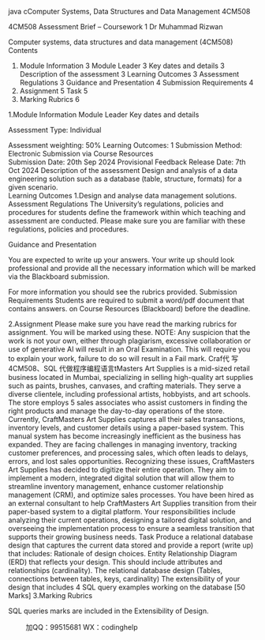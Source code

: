 java cComputer Systems, Data Structures and Data Management
4CM508

4CM508 Assessment Brief – Coursework 1
Dr Muhammad Rizwan

Computer systems, data structures and data management (4CM508)
Contents
1.	Module Information	3
Module Leader	3
Key dates and details	3
Description of the assessment	3
Learning Outcomes	3
Assessment Regulations	3
Guidance and Presentation	4
Submission Requirements	4
2.	Assignment	5
Task	5
3.	Marking Rubrics	6

1.Module Information
Module Leader
Key dates and details

Assessment Type:	Individual

Assessment weighting: 	50%
Learning Outcomes:	1
Submission Method:	Electronic Submission via Course Resources  
Submission Date:	20th Sep 2024
Provisional Feedback Release Date:	7th Oct 2024
Description of the assessment
Design and analysis of a data engineering solution such as a database (table, structure, formats) for a given scenario.      
Learning Outcomes
1.Design and analyse data management solutions.
Assessment Regulations
The University’s regulations, policies and procedures for students define the framework within which teaching and assessment are conducted. Please make sure you are familiar with these regulations, policies and procedures.

Guidance and Presentation 

You are expected to write up your answers. Your write up should look professional and provide all the necessary information which will be marked via the Blackboard submission.

For more information you should see the rubrics provided.
Submission Requirements
Students are required to submit a word/pdf document that contains answers.
on Course Resources (Blackboard) before the deadline.

2.Assignment 
Please make sure you have read the marking rubrics for assignment. You will be marked using these.
NOTE: Any suspicion that the work is not your own, either through plagiarism, excessive collaboration or use of generative AI will result in an Oral Examination. This will require you to explain your work, failure to do so will result in a Fail mark.
Craf代 写4CM508、SQL
代做程序编程语言tMasters Art Supplies is a mid-sized retail business located in Mumbai, specializing in selling high-quality art supplies such as paints, brushes, canvases, and crafting materials. They serve a diverse clientele, including professional artists, hobbyists, and art schools. The store employs 5 sales associates who assist customers in finding the right products and manage the day-to-day operations of the store.
Currently, CraftMasters Art Supplies captures all their sales transactions, inventory levels, and customer details using a paper-based system. This manual system has become increasingly inefficient as the business has expanded. They are facing challenges in managing inventory, tracking customer preferences, and processing sales, which often leads to delays, errors, and lost sales opportunities.
Recognizing these issues, CraftMasters Art Supplies has decided to digitize their entire operation. They aim to implement a modern, integrated digital solution that will allow them to streamline inventory management, enhance customer relationship management (CRM), and optimize sales processes.
You have been hired as an external consultant to help CraftMasters Art Supplies transition from their paper-based system to a digital platform. Your responsibilities include analyzing their current operations, designing a tailored digital solution, and overseeing the implementation process to ensure a seamless transition that supports their growing business needs.
Task
Produce a relational database design that captures the current data stored and provide a report (write up) that includes:
Rationale of design choices.
Entity Relationship Diagram (ERD) that reflects your design. This should include attributes and relationships (cardinality).
The relational database design (Tables, connections between tables, keys, cardinality)
The extensibility of your design that includes 4 SQL query examples working on the database 
[50 Marks]
3.Marking Rubrics


SQL queries marks are included in the Extensibility of Design. 	

         
加QQ：99515681  WX：codinghelp
